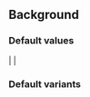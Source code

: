 ## Background


<!-- <values.background> -->
### Default values
|
|

<!-- </values.background> -->

<!-- <variants.background> -->
### Default variants

<!-- </variants.background> -->
